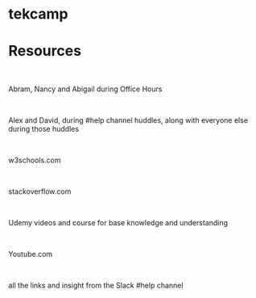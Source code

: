 # tekcamp
<h1>Resources</h1>
<br>
<p>Abram, Nancy and Abigail during Office Hours</p>
<br>
<p>Alex and David, during #help channel huddles, along with everyone else during those huddles</p>
<br>
<p>w3schools.com</p>
<br>
<p>stackoverflow.com</p>
<br>
<p>Udemy videos and course for base knowledge and understanding</p>
<br>
<p>Youtube.com</p>
<br>
<p>all the links and insight from the Slack #help channel</p>
<br>
